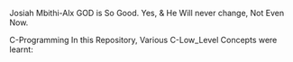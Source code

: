 Josiah Mbithi-Alx
GOD is So Good. Yes, & He Will never change, Not Even Now.

C-Programming
In this Repository, Various C-Low_Level Concepts were learnt:
